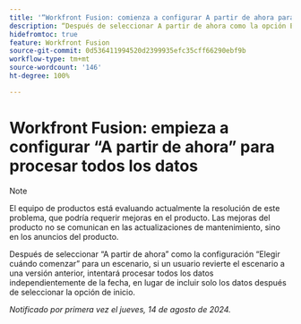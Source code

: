 ```yaml
---
title: '“Workfront Fusion: comienza a configurar A partir de ahora para procesar todos los datos”'
description: “Después de seleccionar A partir de ahora como la opción Elegir cuándo comenzar para un escenario, si un usuario revierte el escenario a una versión anterior, intentará procesar todos los datos independientemente de la fecha, en lugar de incluir solo los datos después de seleccionar la opción de inicio”.
hidefromtoc: true
feature: Workfront Fusion
source-git-commit: 0d536411994520d2399935efc35cff66290ebf9b
workflow-type: tm+mt
source-wordcount: '146'
ht-degree: 100%

---
```



# Workfront Fusion: empieza a configurar “A partir de ahora” para procesar todos los datos

>[!NOTE]
>
>El equipo de productos está evaluando actualmente la resolución de este problema, que podría requerir mejoras en el producto. Las mejoras del producto no se comunican en las actualizaciones de mantenimiento, sino en los anuncios del producto.

Después de seleccionar “A partir de ahora” como la configuración “Elegir cuándo comenzar” para un escenario, si un usuario revierte el escenario a una versión anterior, intentará procesar todos los datos independientemente de la fecha, en lugar de incluir solo los datos después de seleccionar la opción de inicio.

_Notificado por primera vez el jueves, 14 de agosto de 2024._
